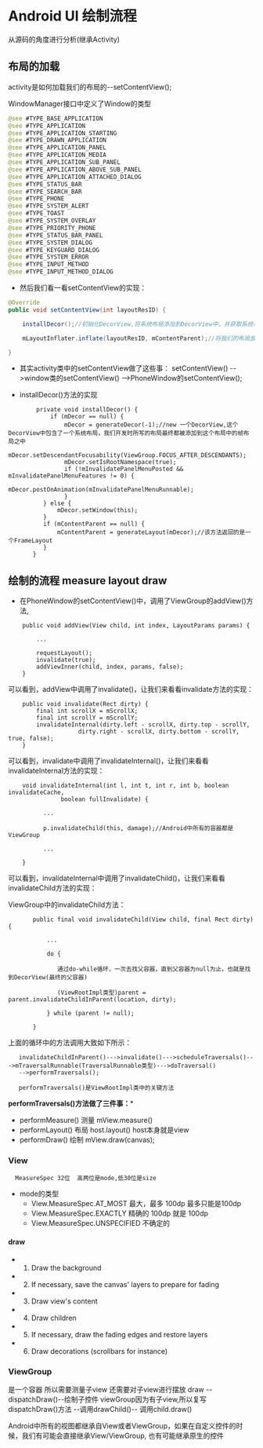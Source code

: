 # Android UI 绘制流程

从源码的角度进行分析(继承Activity)

  ## 布局的加载
  
activity是如何加载我们的布局的--setContentView();

WindowManager接口中定义了Window的类型
    
```java
@see #TYPE_BASE_APPLICATION
@see #TYPE_APPLICATION
@see #TYPE_APPLICATION_STARTING
@see #TYPE_DRAWN_APPLICATION
@see #TYPE_APPLICATION_PANEL
@see #TYPE_APPLICATION_MEDIA
@see #TYPE_APPLICATION_SUB_PANEL
@see #TYPE_APPLICATION_ABOVE_SUB_PANEL
@see #TYPE_APPLICATION_ATTACHED_DIALOG
@see #TYPE_STATUS_BAR
@see #TYPE_SEARCH_BAR
@see #TYPE_PHONE
@see #TYPE_SYSTEM_ALERT
@see #TYPE_TOAST
@see #TYPE_SYSTEM_OVERLAY
@see #TYPE_PRIORITY_PHONE
@see #TYPE_STATUS_BAR_PANEL
@see #TYPE_SYSTEM_DIALOG
@see #TYPE_KEYGUARD_DIALOG
@see #TYPE_SYSTEM_ERROR
@see #TYPE_INPUT_METHOD
@see #TYPE_INPUT_METHOD_DIALOG
```
    
* 然后我们看一看setContentView的实现：
    
```java
@Override
public void setContentView(int layoutResID) {

    installDecor();//初始化DecorView,将系统布局添加到DecorView中，并获取系统布局中的帧布局

    mLayoutInflater.inflate(layoutResID, mContentParent);//将我们的布局放到帧布局当中

}
```

* 其实activity类中的setContentView做了这些事：
setContentView() -->window类的setContentView() -->PhoneWindow的setContentView();

* installDecor()方法的实现
```
        private void installDecor() {
            if (mDecor == null) {
                mDecor = generateDecor(-1);//new 一个DecorView,这个DecorView中包含了一个系统布局，我们开发时所写的布局最终都被添加到这个布局中的帧布局之中
                mDecor.setDescendantFocusability(ViewGroup.FOCUS_AFTER_DESCENDANTS);
                mDecor.setIsRootNamespace(true);
                if (!mInvalidatePanelMenuPosted && mInvalidatePanelMenuFeatures != 0) {
                    mDecor.postOnAnimation(mInvalidatePanelMenuRunnable);
                }
          } else {
              mDecor.setWindow(this);
          }
          if (mContentParent == null) {
              mContentParent = generateLayout(mDecor);//该方法返回的是一个FrameLayout
          }
       }
```

## 绘制的流程 measure layout draw

* 在PhoneWindow的setContentView()中，调用了ViewGroup的addView()方法,
    
```
    public void addView(View child, int index, LayoutParams params) {

        ...

        requestLayout();
        invalidate(true);
        addViewInner(child, index, params, false);
    }
```
    
可以看到，addView中调用了invalidate()，让我们来看看invalidate方法的实现：

```
    public void invalidate(Rect dirty) {
        final int scrollX = mScrollX;
        final int scrollY = mScrollY;
        invalidateInternal(dirty.left - scrollX, dirty.top - scrollY,
                    dirty.right - scrollX, dirty.bottom - scrollY, true, false);
    }

```
    
可以看到，invalidate中调用了invalidateInternal()，让我们来看看invalidateInternal方法的实现：
    
```
    void invalidateInternal(int l, int t, int r, int b, boolean invalidateCache,
               boolean fullInvalidate) {

          ...

          p.invalidateChild(this, damage);//Android中所有的容器都是ViewGroup

          ...

    }
```
    
可以看到，invalidateInternal中调用了invalidateChild()，让我们来看看invalidateChild方法的实现：
    
ViewGroup中的invalidateChild方法：
    
```
       public final void invalidateChild(View child, final Rect dirty) {

           ...

           do {

              通过do-while循环，一次去找父容器，直到父容器为null为止，也就是找到DecorView(最终的父容器)

              (ViewRootImpl类型)parent = parent.invalidateChildInParent(location, dirty);

           } while (parent != null);

       }
```
    
上面的循环中的方法调用大致如下所示：

       invalidateChildInParent()--->invalidate()--->scheduleTraversals()--->mTraversalRunnable(TraversalRunnable类型)--->doTraversal()
       -->performTraversals();

       performTraversals()是ViewRootImpl类中的关键方法

**performTraversals()方法做了三件事：***
* performMeasure() 测量  mView.measure()
* performLayout() 布局   host.layout() host本身就是view
* performDraw() 绘制     mView.draw(canvas);

### View

      MeasureSpec 32位  高两位是mode,低30位是size

* mode的类型
  * View.MeasureSpec.AT_MOST     最大，最多 100dp 最多只能是100dp
  * View.MeasureSpec.EXACTLY     精确的 100dp  就是  100dp
  * View.MeasureSpec.UNSPECIFIED 不确定的


#### draw
* 1. Draw the background
* 2. If necessary, save the canvas' layers to prepare for fading
* 3. Draw view's content
* 4. Draw children
* 5. If necessary, draw the fading edges and restore layers
* 6. Draw decorations (scrollbars for instance)

### ViewGroup
是一个容器  所以需要测量子view 还需要对子view进行摆放
draw --dispatchDraw()--绘制子控件
viewGroup因为有子view,所以复写dispatchDraw()方法  --调用drawChild()-- 调用child.draw()


Android中所有的视图都继承自View或者ViewGroup，如果在自定义控件的时候，我们有可能会直接继承View/ViewGroup,
也有可能继承原生的控件
